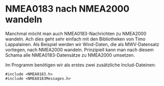 # NMEA0183 nach NMEA2000 wandeln
Manchmal möcht man auch NMEA0183-Nachrichten zu NMEA2000 wandeln. Ach dies geht sehr einfach mit den Bibliotheken von Timo Lappalainen.
Als Beispiel werden wir Wind-Daten, die als MWV-Datensatz vorliegen, nach NMEA2000 wandeln. Prinzipiell kann man nach diesem Schama alle NMEA0183-Datensätze zu NMEA2000 umsetzen.

Im Programm benötigen wir als erstes zwei zusätzliche Includ-Dateinen:

```
#include <NMEA0183.h>
#include <NMEA0183Messages.h>
```


